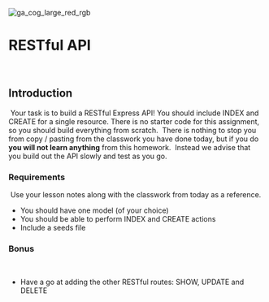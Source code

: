 ![ga_cog_large_red_rgb](https://cloud.githubusercontent.com/assets/40461/8183776/469f976e-1432-11e5-8199-6ac91363302b.png)
​
# RESTful API
​
## Introduction
​
Your task is to build a RESTful Express API! You should include INDEX and CREATE for a single resource. There is no starter code for this assignment, so you should build everything from scratch.
​
There is nothing to stop you from copy / pasting from the classwork you have done today, but if you do **you will not learn anything** from this homework.
​
Instead we advise that you build out the API slowly and test as you go.
​
### Requirements
​
Use your lesson notes along with the classwork from today as a reference.
​
* You should have one model (of your choice)
* You should be able to perform INDEX and CREATE actions
* Include a seeds file
​
### Bonus
​
* Have a go at adding the other RESTful routes: SHOW, UPDATE and DELETE